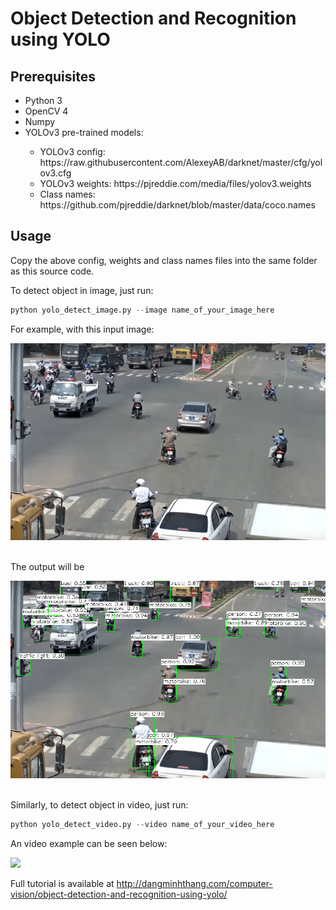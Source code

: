 # Object Detection and Recognition using YOLO

## Prerequisites

<ul>
<li>Python 3</li>
<li>OpenCV 4</li>
<li>Numpy</li>
<li>YOLOv3 pre-trained models:</li>
  <ul>
  <li>YOLOv3 config: https://raw.githubusercontent.com/AlexeyAB/darknet/master/cfg/yolov3.cfg</li>
  <li>YOLOv3 weights: https://pjreddie.com/media/files/yolov3.weights</li>
  <li>Class names: https://github.com/pjreddie/darknet/blob/master/data/coco.names</li>
  </ul>
</ul>

## Usage

Copy the above config, weights and class names files into the same folder as this source code.

To detect object in image, just run:

```Python
python yolo_detect_image.py --image name_of_your_image_here
```

For example, with this input image:

<img src="https://github.com/minhthangdang/minhthangdang.github.io/blob/master/YOLO-example.png?raw=true" alt="YOLO input image" title="YOLO input image">
<br><br>

The output will be

<img src="https://github.com/minhthangdang/minhthangdang.github.io/blob/master/YOLO-output.png?raw=true" alt="YOLO input image" title="YOLO input image">
<br><br>

Similarly, to detect object in video, just run:

```python
python yolo_detect_video.py --video name_of_your_video_here
```

An video example can be seen below:

[![](http://img.youtube.com/vi/5Zt7ohK2Rjk/0.jpg)](http://www.youtube.com/watch?v=5Zt7ohK2Rjk "")

Full tutorial is available at http://dangminhthang.com/computer-vision/object-detection-and-recognition-using-yolo/
